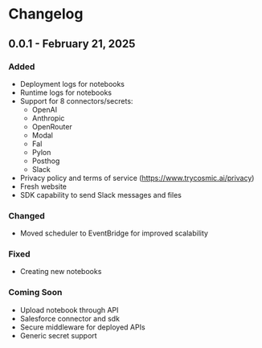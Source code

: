# Changelog
## 0.0.1 - February 21, 2025

### Added
- Deployment logs for notebooks
- Runtime logs for notebooks
- Support for 8 connectors/secrets:
  - OpenAI
  - Anthropic
  - OpenRouter
  - Modal
  - Fal
  - Pylon
  - Posthog
  - Slack
- Privacy policy and terms of service (https://www.trycosmic.ai/privacy)
- Fresh website
- SDK capability to send Slack messages and files

### Changed
- Moved scheduler to EventBridge for improved scalability

### Fixed
- Creating new notebooks

### Coming Soon
- Upload notebook through API
- Salesforce connector and sdk
- Secure middleware for deployed APIs
- Generic secret support
